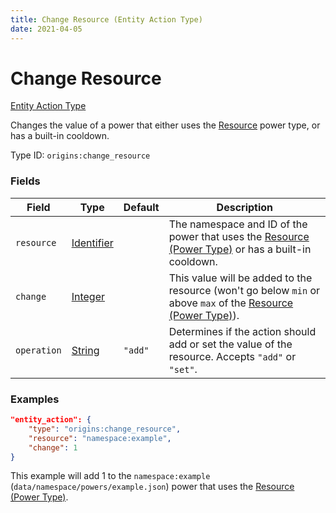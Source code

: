 ```yaml
---
title: Change Resource (Entity Action Type)
date: 2021-04-05
---
```


# Change Resource

[Entity Action Type](../entity_action_types.md)

Changes the value of a power that either uses the [Resource](../power_types/resource.md) power type, or has a built-in cooldown.

Type ID: `origins:change_resource`


### Fields

Field  | Type | Default | Description
-------|------|---------|-------------
`resource` | [Identifier](../data_types/identifier.md) |  | The namespace and ID of the power that uses the [Resource (Power Type)](../power_types/resource.md) or has a built-in cooldown.
`change` | [Integer](../data_types/integer.md) |  | This value will be added to the resource (won't go below `min` or above `max` of the [Resource (Power Type)](../power_types/resource.md)).
`operation` | [String](../data_types/string.md) | `"add"` | Determines if the action should add or set the value of the resource. Accepts `"add"` or `"set"`.


### Examples

```json
"entity_action": {
    "type": "origins:change_resource",
    "resource": "namespace:example",
    "change": 1
}
```

This example will add 1 to the `namespace:example` (`data/namespace/powers/example.json`) power that uses the [Resource (Power Type)](../power_types/resource.md).